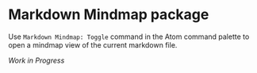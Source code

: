 # Markdown Mindmap package

Use `Markdown Mindmap: Toggle` command in the Atom command palette to open a mindmap view of the current markdown file.

*Work in Progress*

